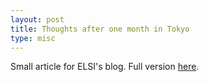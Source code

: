 ```yaml
---
layout: post
title: Thoughts after one month in Tokyo
type: misc
---
```


Small article for ELSI's blog. Full version
[here](http://www.elsi.jp/en/blog/2014/06/53-thoughts-after-one-month-in-tokyo--matthieu-laneuville-.html).


